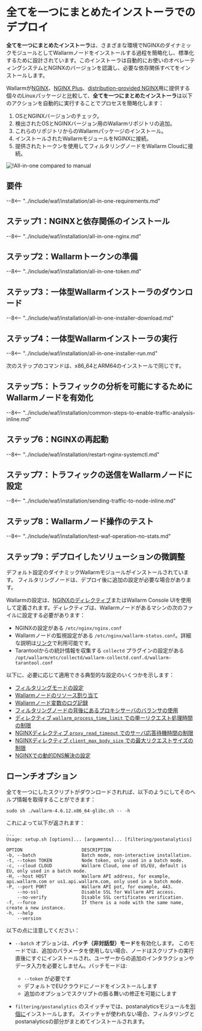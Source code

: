 [img-wl-console-users]:             ../../../../images/check-user-no-2fa.png
[wallarm-status-instr]:             ../../../../admin-en/configure-statistics-service.md
[memory-instr]:                     ../../../../admin-en/configuration-guides/allocate-resources-for-node.md
[waf-directives-instr]:             ../../../../admin-en/configure-parameters-en.md
[ptrav-attack-docs]:                ../../../../attacks-vulns-list.md#path-traversal
[attacks-in-ui-image]:           ../../../../images/admin-guides/test-attacks-quickstart.png
[waf-mode-instr]:                   ../../../../admin-en/configure-wallarm-mode.md
[logging-instr]:                    ../../../../admin-en/configure-logging.md
[proxy-balancer-instr]:             ../../../../admin-en/using-proxy-or-balancer-en.md
[process-time-limit-instr]:         ../../../../admin-en/configure-parameters-en.md#wallarm_process_time_limit
[configure-proxy-balancer-instr]:   ../../../../admin-en/configuration-guides/access-to-wallarm-api-via-proxy.md
[update-instr]:                     ../../../../updating-migrating/nginx-modules.md
[install-postanalytics-docs]:        ../../../../../admin-en/installation-postanalytics-en/
[dynamic-dns-resolution-nginx]:     ../../../../admin-en/configure-dynamic-dns-resolution-nginx.md
[waf-mode-recommendations]:          ../../../../about-wallarm/deployment-best-practices.md#follow-recommended-onboarding-steps
[ip-lists-docs]:                    ../../../../user-guides/ip-lists/overview.md
[versioning-policy]:                ../../../../updating-migrating/versioning-policy.md#version-list
[install-postanalytics-instr]:      ../../../../admin-en/installation-postanalytics-en.md
[waf-installation-instr-latest]:     /installation/nginx/dynamic-module/
[img-node-with-several-instances]:  ../../../../images/user-guides/nodes/wallarm-node-with-two-instances.png
[img-create-wallarm-node]:      ../../../../images/user-guides/nodes/create-cloud-node.png
[nginx-custom]:                 ../../../../faq/nginx-compatibility.md#is-wallarm-filtering-node-compatible-with-the-custom-build-of-nginx
[node-token]:                       ../../../../quickstart.md#deploy-the-wallarm-filtering-node
[api-token]:                        ../../../../user-guides/settings/api-tokens.md
[platform]:                         ../../../../admin-en/supported-platforms.md
[img-grouped-nodes]:                ../../../../images/user-guides/nodes/grouped-nodes.png
[wallarm-token-types]:              ../../../../user-guides/nodes/nodes.md#api-and-node-tokens-for-node-creation
[ip-lists-docs]:                    ../../../../user-guides/ip-lists/overview.md

# 全てを一つにまとめたインストーラでのデプロイ

**全てを一つにまとめたインストーラ**は、さまざまな環境でNGINXのダイナミックモジュールとしてWallarmノードをインストールする過程を簡略化し、標準化するために設計されています。このインストーラは自動的にお使いのオペレーティングシステムとNGINXのバージョンを認識し、必要な依存関係すべてをインストールします。

Wallarmが[NGINX](individual-packages-nginx-stable.md)、[NGINX Plus](individual-packages-nginx-plus.md)、[distribution-provided NGINX](individual-packages-nginx-distro.md)用に提供する個々のLinuxパッケージと比較して、**全てを一つにまとめたインストーラ**は以下のアクションを自動的に実行することでプロセスを簡略化します：

1. OSとNGINXバージョンのチェック。
1. 検出されたOSとNGINXバージョン用のWallarmリポジトリの追加。
1. これらのリポジトリからのWallarmパッケージのインストール。
1. インストールされたWallarmモジュールをNGINXに接続。
1. 提供されたトークンを使用してフィルタリングノードをWallarm Cloudに接続。

![!All-in-one compared to manual](../../../../images/installation-nginx-overview/manual-vs-all-in-one.png)

## 要件

--8<-- "../include/waf/installation/all-in-one-requirements.md"

## ステップ1：NGINXと依存関係のインストール

--8<-- "../include/waf/installation/all-in-one-nginx.md"

## ステップ2：Wallarmトークンの準備

--8<-- "../include/waf/installation/all-in-one-token.md"

## ステップ3：一体型Wallarmインストーラのダウンロード

--8<-- "../include/waf/installation/all-in-one-installer-download.md"

## ステップ4：一体型Wallarmインストーラの実行

--8<-- "../include/waf/installation/all-in-one-installer-run.md"

次のステップのコマンドは、x86_64とARM64のインストールで同じです。

## ステップ5：トラフィックの分析を可能にするためにWallarmノードを有効化

--8<-- "../include/waf/installation/common-steps-to-enable-traffic-analysis-inline.md"

## ステップ6：NGINXの再起動

--8<-- "../include/waf/installation/restart-nginx-systemctl.md"

## ステップ7：トラフィックの送信をWallarmノードに設定

--8<-- "../include/waf/installation/sending-traffic-to-node-inline.md"

## ステップ8：Wallarmノード操作のテスト

--8<-- "../include/waf/installation/test-waf-operation-no-stats.md"

## ステップ9：デプロイしたソリューションの微調整

デフォルト設定のダイナミックWallarmモジュールがインストールされています。 フィルタリングノードは、デプロイ後に追加の設定が必要な場合があります。

Wallarmの設定は、[NGINXのディレクティブ](../../../../admin-en/configure-parameters-en.md)またはWallarm Console UIを使用して定義されます。ディレクティブは、Wallarmノードがあるマシンの次のファイルに設定する必要があります：

* NGINXの設定がある `/etc/nginx/nginx.conf` 
* Wallarmノードの監視設定がある `/etc/nginx/wallarm-status.conf`。詳細な説明は[リンク][wallarm-status-instr]で利用可能です。
* Tarantoolからの統計情報を収集する `collectd` プラグインの設定がある `/opt/wallarm/etc/collectd/wallarm-collectd.conf.d/wallarm-tarantool.conf` 

以下に、必要に応じて適用できる典型的な設定のいくつかを示します：

* [フィルタリングモードの設定][waf-mode-instr]
* [Wallarmノードのリソース割り当て][memory-instr]
* [Wallarmノード変数のログ記録][logging-instr]
* [フィルタリングノードの背後にあるプロキシサーバのバランサの使用][proxy-balancer-instr]
* [ディレクティブ `wallarm_process_time_limit` での単一リクエスト処理時間の制限][process-time-limit-instr]
* [NGINXディレクティブ `proxy_read_timeout` でのサーバ応答待機時間の制限](https://nginx.org/en/docs/http/ngx_http_proxy_module.html#proxy_read_timeout)
* [NGINXディレクティブ `client_max_body_size` での最大リクエストサイズの制限](https://nginx.org/en/docs/http/ngx_http_core_module.html#client_max_body_size)
* [NGINXでの動的DNS解決の設定][dynamic-dns-resolution-nginx]

## ローンチオプション

全てを一つにしたスクリプトがダウンロードされれば、以下のようにしてそのヘルプ情報を取得することができます：

```
sudo sh ./wallarm-4.6.12.x86_64-glibc.sh -- -h
```

これによって以下が返されます：

```
...
Usage: setup.sh [options]... [arguments]... [filtering/postanalytics]

OPTION                      DESCRIPTION
-b, --batch                 Batch mode, non-interactive installation.
-t, --token TOKEN           Node token, only used in a batch mode.
-c, --cloud CLOUD           Wallarm Cloud, one of US/EU, default is EU, only used in a batch mode.
-H, --host HOST             Wallarm API address, for example, api.wallarm.com or us1.api.wallarm.com, only used in a batch mode.
-P, --port PORT             Wallarm API pot, for example, 443.
    --no-ssl                Disable SSL for Wallarm API access.
    --no-verify             Disable SSL certificates verification.
-f, --force                 If there is a node with the same name, create a new instance.
-h, --help
    --version
```

以下の点に注意してください： 

* `--batch` オプションは、**バッチ（非対話型）モード**を有効化します。 このモードでは、追加のパラメータを使用しない場合、ノードはスクリプトの実行直後にすぐにインストールされ、ユーザーからの追加のインタラクションやデータ入力を必要としません。バッチモードは:

    * `--token` が必要です
    * デフォルトでEUクラウドにノードをインストールします
    * 追加のオプションでスクリプトの振る舞いの修正を可能にします

* `filtering/postanalytics` のスイッチャでは、postanalyticsモジュールを[別個に](../../../../admin-en/installation-postanalytics-en.md#postanalytics-module-installation-via-all-in-one-installation-script)インストールします。 スイッチャが使われない場合、フィルタリングとpostanalyticsの部分がまとめてインストールされます。
